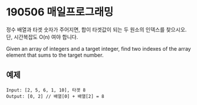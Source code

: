# 190506 매일프로그래밍
정수 배열과 타겟 숫자가 주어지면, 합이 타겟값이 되는 두 원소의 인덱스를 찾으시오.
단, 시간복잡도 O(n) 여야 합니다.

Given an array of integers and a target integer, find two indexes of the array element that sums to the target number.

## 예제
```
Input: [2, 5, 6, 1, 10], 타겟 8
Output: [0, 2] // 배열[0] + 배열[2] = 8
```